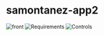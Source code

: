 # samontanez-app2
![front](https://user-images.githubusercontent.com/89613113/141865030-101201fb-7587-4660-ac51-53af9a155d0b.png)
![Requirements](https://user-images.githubusercontent.com/89613113/141865051-1447f513-8782-4bdc-add3-5a9f0d2a95de.png)
![Controls](https://user-images.githubusercontent.com/89613113/141865064-991daf4c-6106-4e3c-9e56-4ddd126305fd.png)
